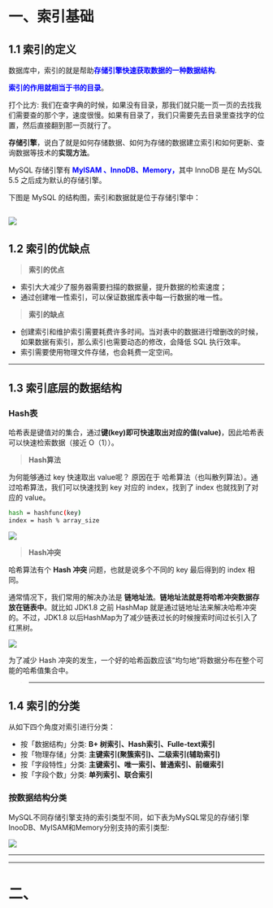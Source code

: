 # 一、索引基础

## 1.1 索引的定义

数据库中，索引的就是帮助<strong><font color = blue>存储引擎快速获取数据的一种数据结构</font></strong>.

<strong><font color = blue>索引的作用就相当于书的目录</font></strong>。

打个比方: 我们在查字典的时候，如果没有目录，那我们就只能一页一页的去找我们需要查的那个字，速度很慢。如果有目录了，我们只需要先去目录里查找字的位置，然后直接翻到那一页就行了。


**存储引擎**，说白了就是如何存储数据、如何为存储的数据建立索引和如何更新、查询数据等技术的**实现方法**。

MySQL 存储引擎有<strong><font color = blue> MyISAM 、InnoDB、Memory，</font></strong>其中 InnoDB 是在 MySQL 5.5 之后成为默认的存储引擎。

下图是 MySQL 的结构图，索引和数据就是位于存储引擎中：

![](https://myblog-tuchuang.oss-cn-shanghai.aliyuncs.com/1623727651911_20170928110355446.png)
---

## 1.2 索引的优缺点

> **索引的优点**

- 索引大大减少了服务器需要扫描的数据量，提升数据的检索速度；
- 通过创建唯一性索引，可以保证数据库表中每一行数据的唯一性。

> **索引的缺点**

- 创建索引和维护索引需要耗费许多时间。当对表中的数据进行增删改的时候，如果数据有索引，那么索引也需要动态的修改，会降低 SQL 执行效率。
- 索引需要使用物理文件存储，也会耗费一定空间。
  
---

## 1.3 索引底层的数据结构

### Hash表

哈希表是键值对的集合，通过**键(key)即可快速取出对应的值(value)**，因此哈希表可以快速检索数据（接近 O（1））。

> **Hash算法**

为何能够通过 key 快速取出 value呢？ 原因在于 哈希算法（也叫散列算法）。通过哈希算法，我们可以快速找到 key 对应的 index，找到了 index 也就找到了对应的 value。

```bash
hash = hashfunc(key)
index = hash % array_size
```

![](https://img-blog.csdnimg.cn/20210513092328171.png)

> **Hash冲突**

哈希算法有个 **Hash 冲突** 问题，也就是说多个不同的 key 最后得到的 index 相同。

通常情况下，我们常用的解决办法是 **链地址法**。**链地址法就是将哈希冲突数据存放在链表中**。就比如 JDK1.8 之前 HashMap 就是通过链地址法来解决哈希冲突的。不过，JDK1.8 以后HashMap为了减少链表过长的时候搜索时间过长引入了红黑树。

![](https://img-blog.csdnimg.cn/20210513092224836.png)


为了减少 Hash 冲突的发生，一个好的哈希函数应该“均匀地”将数据分布在整个可能的哈希值集合中。

> ****

## 1.4 索引的分类

从如下四个角度对索引进行分类：

- 按「数据结构」分类: <strong> B+ 树索引、Hash索引、Fulle-text索引</strong>
- 按「物理存储」分类: <strong> 主键索引(聚簇索引)、二级索引(辅助索引)</strong>
- 按「字段特性」分类: **主键索引、唯一索引、普通索引、前缀索引**
- 按「字段个数」分类: **单列索引、联合索引**

### 按数据结构分类

MySQL不同存储引擎支持的索引类型不同，如下表为MySQL常见的存储引擎 InooDB、MyISAM和Memory分别支持的索引类型:

![](https://cdn.xiaolincoding.com/gh/xiaolincoder/mysql/%E7%B4%A2%E5%BC%95/%E7%B4%A2%E5%BC%95%E5%88%86%E7%B1%BB.drawio.png)




---

---
# 二、